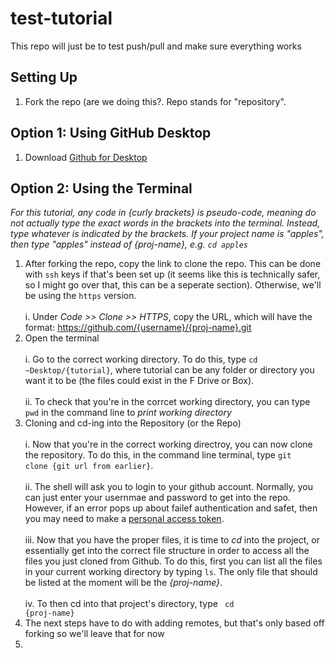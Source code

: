 # test-tutorial
This repo will just be to test push/pull and make sure everything works 

## Setting Up
1. Fork the repo (are we doing this?. Repo stands for "repository". 

## Option 1: Using GitHub Desktop
1. Download <a href = https://desktop.github.com/ >Github for Desktop</a>

## Option 2: Using the Terminal
<i> For this tutorial, any code in {curly brackets} is pseudo-code, meaning do not actually type the exact words in the brackets into the terminal. Instead, type whatever is indicated by the brackets. If your project name is "apples", then type "apples" instead of {proj-name}, e.g. <code>cd apples</code> </i>
1. After forking the repo, copy the link to clone the repo. This can be done with <code>ssh</code> keys if that's been set up (it seems like this is technically safer, so I might go over that, this can be a seperate section). Otherwise, we'll be using the <code>https</code> version. <br><br>  i. Under <i> Code >> Clone >> HTTPS</i>,  copy the URL, which will have the format: https://github.com/{username}/{proj-name}.git
2. Open the terminal <br> <br> i. Go to the correct working directory. To do this, type <code>cd ~Desktop/{tutorial}</code>, where tutorial can be any folder or directory you want it to be (the files could exist in the F Drive or Box). <br><br>ii. To check that you're in the corrcet working directory, you can type <code>pwd</code> in the command line to <i>print working directory</i> 
3. Cloning and cd-ing into the Repository (or the Repo) <br><br> i. Now that you're in the correct working directroy, you can now clone the repository. To do this, in the command line terminal, type <code>git clone {git url from earlier}</code>. <br><br>ii. The shell will ask you to login to your github account. Normally, you can just enter your usernmae and password to get into the repo. However, if an error pops up about failef authentication and safet, then you may need to make a <a href= "https://docs.github.com/en/authentication/keeping-your-account-and-data-secure/creating-a-personal-access-token">personal access token</a>. <br><br>iii. Now that you have the proper files, it is time to <i>cd</i> into the project, or essentially get into the correct file structure in order to access all the files you just cloned from Github. To do this, first you can list all the files in your current working directory by typing <code>ls</code>. The only file that should be listed at the moment will be the <i>{proj-name}</i>. <br><br>iv. To then cd into that project's directory, type <code> cd {proj-name}</code>
4. The next steps have to do with adding remotes, but that's only based off forking so we'll leave that for now
5. 
